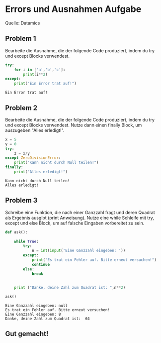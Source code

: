 # Errors und Ausnahmen Aufgabe

Quelle: Datamics

## Problem 1

Bearbeite die Ausnahme, die der folgende Code produziert, indem du try und except Blocks verwendest.


```python
try:
    for i in ['a','b','c']:
        print(i**2)
except:
    print("Ein Error trat auf!")
```

    Ein Error trat auf!


## Problem 2

Bearbeite die Ausnahme, die der folgende Code produziert, indem du try und except Blocks verwendest. Nutze dann einen finally Block, um auszugeben "Alles erledigt!".


```python
x = 5
y = 0
try:
    z = x/y
except ZeroDivisionError:
    print("Kann nicht durch Null teilen!")
finally:
    print("Alles erledigt!")
```

    Kann nicht durch Null teilen!
    Alles erledigt!


## Problem 3

Schreibe eine Funktion, die nach einer Ganzzahl fragt und deren Quadrat als Ergebnis ausgibt (print Anweisung). Nutze eine while Schleife mit try, except und else Block, um auf falsche Eingaben vorbereitet zu sein.


```python
def ask():
    
    while True:
        try:
            n = int(input('Eine Ganzzahl eingeben: '))
        except:
            print("Es trat ein Fehler auf. Bitte erneut versuchen!")
            continue
        else:
            break
            
        
    print ("Danke, deine Zahl zum Quadrat ist: ",n**2)
```


```python
ask()
```

    Eine Ganzzahl eingeben: null
    Es trat ein Fehler auf. Bitte erneut versuchen!
    Eine Ganzzahl eingeben: 8
    Danke, deine Zahl zum Quadrat ist:  64


## Gut gemacht!

